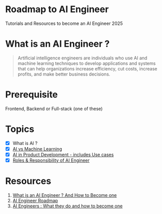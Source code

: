 # Roadmap to AI Engineer
Tutorials and Resources to become an AI Engineer 2025

# What is an AI Engineer ?

> Artificial intelligence engineers are individuals who use AI and machine learning techniques to develop applications and systems that can help organizations increase efficiency, cut costs, increase profits, and make better business decisions. 

# Prerequisite 

Frontend, Backend or Full-stack (one of these)

# Topics

- [x] What is AI ?
- [x] [AI vs Machine Learning](https://www.youtube.com/watch?v=4RixMPF4xis)
- [x] [AI in Product Development - includes Use cases](https://www.virtasant.com/ai-today/ai-in-product-development-netflix-bmw)
- [x] [Roles & Responsibility of AI Engineer](https://resources.workable.com/ai-engineer-job-description)

# Resources

1. [What is an AI Engineer ? And How to Become one](https://www.coursera.org/articles/ai-engineer)
2. [AI Engineer Roadmap](https://roadmap.sh/ai-engineer)
3. [AI Engineers : What they do and how to become one](https://www.techtarget.com/whatis/feature/How-to-become-an-artificial-intelligence-engineer)
